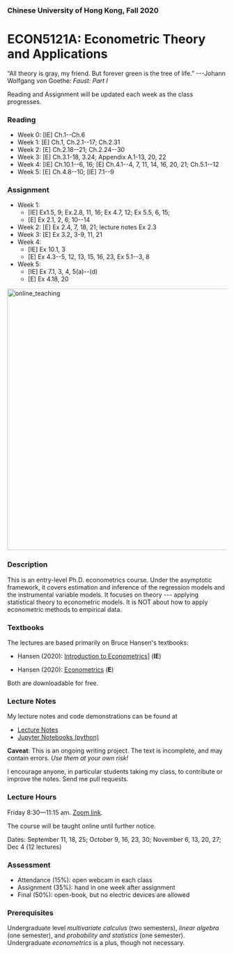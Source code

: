 ### Chinese University of Hong Kong, Fall 2020
# ECON5121A: Econometric Theory and Applications

“All theory is gray, my friend. But forever green is the tree of life.”
---Johann Wolfgang von Goethe: *Faust: Part I*





Reading and Assignment will be updated each week as the class progresses.

### Reading

* Week 0: [IE] Ch.1--Ch.6
* Week 1: [E] Ch.1, Ch.2.1--17; Ch.2.31
* Week 2: [E] Ch.2.18--21; Ch.2.24--30
* Week 3: [E] Ch.3.1-18, 3.24; Appendix A.1-13, 20, 22
* Week 4: [IE] Ch.10.1--6, 16; [E] Ch.4.1--4, 7, 11, 14, 16, 20, 21; Ch.5.1--12
* Week 5: [E] Ch.4.8--10; [IE] 7.1--9



### Assignment
* Week 1: 
  * [IE] Ex1.5, 9; Ex.2.8, 11, 16; Ex 4.7, 12; Ex 5.5, 6, 15; 
  * [E] Ex 2.1, 2, 6, 10--14
* Week 2: [E] Ex 2.4, 7, 18, 21; lecture notes Ex 2.3
* Week 3: [E] Ex 3.2, 3-9, 11, 21
* Week 4: 
  * [IE] Ex 10.1, 3
  * [E] Ex 4.3--5, 12, 13, 15, 16, 23, Ex 5.1--3, 8
* Week 5:
  * [IE] Ex 7.1, 3, 4, 5(a)--(d)
  * [E] Ex 4.18, 20

<img src="https://github.com/zhentaoshi/Econ5121A/blob/master/online_teaching.JPG" alt="online_teaching" width="600"/>



### Description

This is an entry-level Ph.D. econometrics course. Under the asymptotic framework, it covers estimation and inference of the regression models and the instrumental variable models. It focuses on theory --- applying statistical theory to econometric models. It is NOT about how to apply econometric methods to empirical data.



### Textbooks

The lectures are based primarily on Bruce Hansen's textbooks:

* Hansen (2020): [Introduction to Econometrics](https://www.ssc.wisc.edu/~bhansen/probability/)] (**IE**)

* Hansen (2020): [Econometrics](http://www.ssc.wisc.edu/~bhansen/econometrics/) (**E**) 

Both are downloadable for free.




### Lecture Notes

My lecture notes and code demonstrations can be found at

* [Lecture Notes](https://github.com/zhentaoshi/Econ5121A/tree/master/lec_notes_lyx)
* [Jupyter Notebooks (python)](https://mybinder.org/v2/gh/zhentaoshi/Econ5121A/master)

**Caveat**: This is an ongoing writing project. The text is incomplete, and may contain errors.
*Use them at your own risk!*

I encourage anyone, in particular students taking my class, to contribute or improve the notes. Send me pull requests.



### Lecture Hours

Friday 8:30—11:15 am. [Zoom link](https://cuhk.zoom.us/j/92063037640).

The course will be taught online until further notice.

Dates: September 11, 18, 25; October 9, 16, 23, 30; November 6, 13, 20, 27; Dec 4 (12 lectures)



### Assessment

* Attendance (15%): open webcam in each class
* Assignment (35%): hand in one week after assignment
* Final (50%): open-book, but no electric devices are allowed



### Prerequisites

Undergraduate level *multivariate calculus* (two semesters), *linear algebra* (one semester), and *probability and statistics* (one semester). Undergraduate *econometrics* is a plus, though not necessary.
